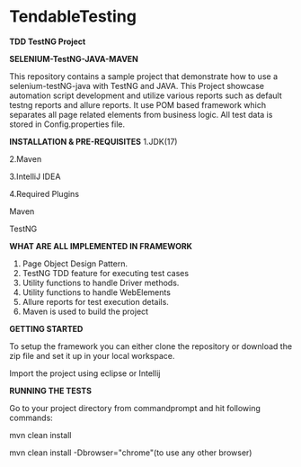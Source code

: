 
# TendableTesting

**TDD TestNG Project**

**SELENIUM-TestNG-JAVA-MAVEN**

This repository contains a sample project that demonstrate how to use a selenium-testNG-java with TestNG and JAVA.
This Project showcase automation script development and utilize various reports such as default testng reports and allure reports.
It use POM based framework which separates all page related elements from business logic.
All test data is stored in Config.properties file.


**INSTALLATION & PRE-REQUISITES**
1.JDK(17)

2.Maven

3.IntelliJ IDEA

4.Required Plugins

  Maven

  TestNG

**WHAT ARE ALL IMPLEMENTED IN FRAMEWORK**

1. Page Object Design Pattern.
2. TestNG TDD feature for executing test cases
3. Utility functions to handle Driver methods.
4. Utility functions to handle WebElements
5. Allure reports for test execution details.
6. Maven is used to build the project


**GETTING STARTED**

To setup the framework you can either clone the repository or download the zip file and set it up in your local workspace.

Import the project using eclipse or Intellij

**RUNNING THE TESTS**

Go to your project directory from commandprompt and hit following commands:

mvn clean install

mvn clean install -Dbrowser="chrome"(to use any other browser)
